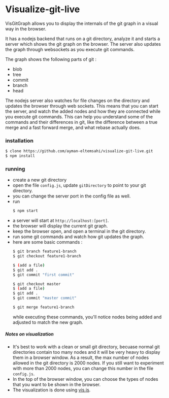 # Visualize-git-live

VisGitGraph allows you to display the internals of the git graph in a visual way in the browser.

It has a nodejs backend that runs on a git directory, analyze it and starts a server which shows the git graph on the browser. The server also updates the graph through websockets as you execute git commands.

The graph shows the following parts of git :
- blob
- tree
- commit
- branch
- head

The nodejs server also watches for file changes on the directory and updates the browser through web sockets. This means that you can start the server, and watch the added nodes and how they are connected while you execute git commands. This can help you understand some of the commands and their differences in git, like the difference between a true merge and a fast forward merge, and what rebase actually does.

### installation
```sh
$ clone https://github.com/ayman-eltemsahi/visualize-git-live.git
$ npm install
```

### running
* create a new git directory
* open the file `config.js`, update `gitDirectory` to point to your git directory. 
* you can change the server port in the config file as well. 
* run 
     ```sh 
     $ npm start
  ```
* a server will start at ```http://localhost:[port]```.
* the browser will display the current git graph.
* keep the browser open, and open a terminal in the git directory.
* run some git commands and watch how git updates the graph.
* here are some basic commands : 
   ```sh
   $ git branch feature1-branch
   $ git checkout feature1-branch

   $ (add a file)
   $ git add .
   $ git commit "first commit"

   $ git checkout master
   $ (add a file)
   $ git add .
   $ git commit "master commit"

   $ git merge feature1-branch
   ```
   while executing these commands, you'll notice nodes being added and adjusted to match the new graph.
   
##### Notes on visualization
- It's best to work with a clean or small git directory, becuase normal git directories contain too many nodes and it will be very heavy to display them in a browser window. As a result, the max number of nodes allowed in the git directory is 2000 nodes. If you still want to experiment with more than 2000 nodes, you can change this number in the file ```config.js```.
- In the top of the browser window, you can choose the types of nodes that you want to be shown in the browser.
- The visualization is done using [vis.js](http://visjs.org/).
